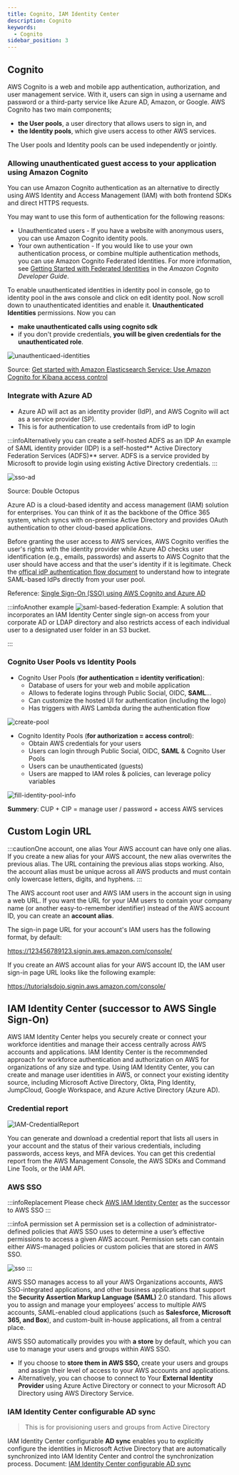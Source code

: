 ```yaml
---
title: Cognito, IAM Identity Center 
description: Cognito
keywords:
  - Cognito
sidebar_position: 3
---
```

 
## Cognito
AWS Cognito is a web and mobile app authentication, authorization, and user management service. With it, users can sign in using a username and password or a third-party service like Azure AD, Amazon, or Google. AWS Cognito has two main components; 
- **the User pools**, a user directory that allows users to sign in, and
- **the Identity pools**, which give users access to other AWS services.

The User pools and Identity pools can be used independently or jointly.

### Allowing unauthenticated guest access to your application using Amazon Cognito

You can use Amazon Cognito authentication as an alternative to directly using AWS Identity and Access Management (IAM) with both frontend SDKs and direct HTTPS requests.

You may want to use this form of authentication for the following reasons:

- Unauthenticated users - If you have a website with anonymous users, you can use Amazon Cognito identity pools.
- Your own authentication - If you would like to use your own authentication process, or combine multiple authentication methods, you can use Amazon Cognito Federated Identities. For more information, see [Getting Started with Federated Identities](https://docs.aws.amazon.com/cognito/latest/developerguide/getting-started-with-identity-pools.html) in the *Amazon Cognito Developer Guide*.

To enable unauthenticated identities in identity pool in console, go to identity pool in the aws console and click on edit identity pool. Now scroll down to unauthenticated identities and enable it. **Unauthenticated Identities** permissions. Now you can 
- **make unauthenticated calls using cognito sdk** 
- if you don't provide credentials, **you will be given credentials for the unauthenticated role**.

![unauthenticaed-identities](/img/aws/management/cognito/unauthenticaed-identities.jpeg)

Source: [Get started with Amazon Elasticsearch Service: Use Amazon Cognito for Kibana access control](https://aws.amazon.com/blogs/database/get-started-with-amazon-elasticsearch-service-use-amazon-cognito-for-kibana-access-control/)

### Integrate with Azure AD

> 
  - Azure AD will act as an identity provider (IdP), and AWS Cognito will act as a service provider (SP).
  - This is for authentication to use credentails from idP to login

:::infoAlternatively you can create a self-hosted ADFS as an IDP
An example of SAML identity provider (IDP) is a self-hosted** Active Directory Federation Services (ADFS)** server. ADFS is a service provided by Microsoft to provide login using existing Active Directory credentials.
:::

![sso-ad](/img/aws/management/cognito/sso-ad.png)

Source: Double Octopus

Azure AD is a cloud-based identity and access management (IAM) solution for enterprises. You can think of it as the backbone of the Office 365 system, which syncs with on-premise Active Directory and provides OAuth authentication to other cloud-based applications.

Before granting the user access to AWS services, AWS Cognito verifies the user's rights with the identity provider while Azure AD checks user identification (e.g., emails, passwords) and asserts to AWS Cognito that the user should have access and that the user's identity if it is legitimate. Check the [offical idP authentication flow document](https://docs.aws.amazon.com/cognito/latest/developerguide/cognito-user-pools-saml-idp-authentication.html) to understand how to integrate SAML-based IdPs directly from your user pool.

Reference: [Single Sign-On (SSO) using AWS Cognito and Azure AD](https://blog.getambassador.io/single-sign-on-sso-using-aws-cognito-and-azure-ad-356951536218)

:::infoAnother example
![saml-based-federation](/img/aws/management/cognito/saml-based-federation.png)
Example: A solution that incorporates an IAM Identity Center single sign-on access from your corporate AD or LDAP directory and also restricts access of each individual user to a designated user folder in an S3 bucket.

:::

### Cognito User Pools vs Identity Pools
- Cognito User Pools (**for authentication = identity verification**):
  - Database of users for your web and mobile application
  - Allows to federate logins through Public Social, OIDC, **SAML**...
  - Can customize the hosted UI for authentication (including the logo)
  - Has triggers with AWS Lambda during the authentication flow

![create-pool](/img/aws/management/cognito/create-pool.png)

- Cognito Identity Pools (**for authorization = access control**):
  - Obtain AWS credentials for your users
  - Users can login through Public Social, OIDC, **SAML** & Cognito User Pools 
  - Users can be unauthenticated (guests)
  - Users are mapped to IAM roles & policies, can leverage policy variables

![fill-identity-pool-info](https://d33wubrfki0l68.cloudfront.net/097eeaf7495e94c86602857ab4e42a64023660d8/adb62/assets/cognito-identity-pool/fill-identity-pool-info.png)

**Summery**: CUP + CIP = manage user / password + access AWS services


## Custom Login URL

:::cautionOne account, one alias
Your AWS account can have only one alias. If you create a new alias for your AWS account, the new alias overwrites the previous alias. The URL containing the previous alias stops working. 
Also, the account alias must be unique across all AWS products and must contain only lowercase letters, digits, and hyphens.
:::

The AWS account root user and AWS IAM users in the account sign in using a web URL. If you want the URL for your IAM users to contain your company name (or another easy-to-remember identifier) instead of the AWS account ID, you can create an **account alias**.

The sign-in page URL for your account's IAM users has the following format, by default:

https://123456789123.signin.aws.amazon.com/console/

If you create an AWS account alias for your AWS account ID, the IAM user sign-in page URL looks like the following example:

https://tutorialsdojo.signin.aws.amazon.com/console/

## IAM Identity Center (successor to AWS Single Sign-On)

AWS IAM Identity Center helps you securely create or connect your workforce identities and manage their access centrally across AWS accounts and applications. IAM Identity Center is the recommended approach for workforce authentication and authorization on AWS for organizations of any size and type. Using IAM Identity Center, you can create and manage user identities in AWS, or connect your existing identity source, including Microsoft Active Directory, Okta, Ping Identity, JumpCloud, Google Workspace, and Azure Active Directory (Azure AD).

### Credential report

![IAM-CredentialReport](/img/aws/management/cognito/IAM-CredentialReport.png)

You can generate and download a credential report that lists all users in your account and the status of their various credentials, including passwords, access keys, and MFA devices. You can get this credential report from the AWS Management Console, the AWS SDKs and Command Line Tools, or the IAM API.

### AWS SSO

:::infoReplacement
Please check [AWS IAM Identity Center](https://aws.amazon.com/iam/identity-center/) as the successor to AWS SSO
:::

:::infoA permission set
A permission set is a collection of administrator-defined policies that AWS SSO uses to determine a user’s effective permissions to access a given AWS account. Permission sets can contain either AWS-managed policies or custom policies that are stored in AWS SSO. 

![sso](/img/aws/management/cognito/sso.png)
:::

AWS SSO manages access to all your AWS Organizations accounts, AWS SSO-integrated applications, and other business applications that support the **Security Assertion Markup Language (SAML)** 2.0 standard. This allows you to assign and manage your employees’ access to multiple AWS accounts, SAML-enabled cloud applications (such as **Salesforce, Microsoft 365, and Box**), and custom-built in-house applications, all from a central place.

AWS SSO automatically provides you with **a store** by default, which you can use to manage your users and groups within AWS SSO. 
- If you choose to **store them in AWS SSO,** create your users and groups and assign their level of access to your AWS accounts and applications. 
- Alternatively, you can choose to connect to Your **External Identity Provider** using Azure Active Directory or connect to your Microsoft AD Directory using AWS Directory Service.

### IAM Identity Center configurable AD sync

> This is for provisioning users and groups from Active Directory

IAM Identity Center configurable **AD sync** enables you to explicitly configure the identities in Microsoft Active Directory that are automatically synchronized into IAM Identity Center and control the synchronization process. Document: [IAM Identity Center configurable AD sync](https://docs.aws.amazon.com/singlesignon/latest/userguide/provision-users-from-ad-configurable-ADsync.html)